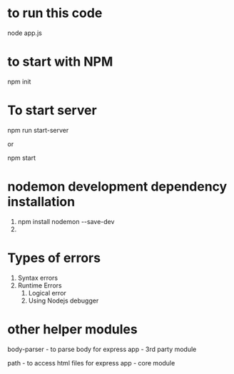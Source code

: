 # to run this code
node app.js

# to start with NPM
npm init

# To start server
npm run start-server

or 

npm start

# nodemon development dependency installation
1. npm install nodemon --save-dev
2.

# Types of errors
    
1. Syntax errors
2. Runtime Errors
    1. Logical error
    2. Using Nodejs debugger


# other helper modules

body-parser - to parse body for express app - 3rd party module

path - to access html files for express app - core module